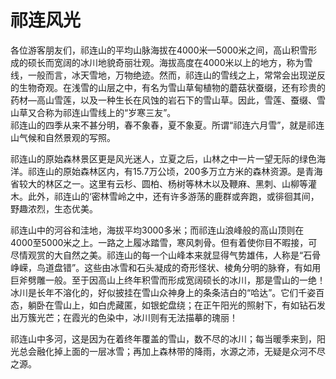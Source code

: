 # 祁连风光  
各位游客朋友们，祁连山的平均山脉海拔在4000米—5000米之间，高山积雪形成的硕长而宽阔的冰川地貌奇丽壮观。海拔高度在4000米以上的地方，称为雪线，一般而言，冰天雪地，万物绝迹。然而，祁连山的雪线之上，常常会出现逆反的生物奇观。在浅雪的山层之中，有名为雪山草甸植物的蘑菇状蚕缀，还有珍贵的药材—高山雪莲，以及一种生长在风蚀的岩石下的雪山草。因此，雪莲、蚕缀、雪山草又合称为祁连山雪线上的“岁寒三友”。  
祁连山的四季从来不甚分明，春不象春，夏不象夏。所谓“祁连六月雪”，就是祁连山气候和自然景观的写照。  

祁连山的原始森林景区更是风光迷人，立夏之后，山林之中一片一望无际的绿色海洋。祁连山的原始森林区内，有15.7万公顷，200多万立方米的森林资源。是青海省较大的林区之一。这里有云杉、圆柏、杨树等林木以及鞭麻、黑刺、山柳等灌木。此外，祁连山的‘密林雪岭之中，还有许多游荡的鹿群或奔跑，或徘徊其间，野趣浓烈，生态优美。  

祁连山中的河谷和洼地，海拔平均3000多米；而祁连山浪峰般的高山顶则在4000至5000米之上。一路之上履冰踏雪，寒风刺骨。但有着使你目不暇接，可尽情观赏的大自然之美。祁连山的每一个山峰本来就显得气势雄伟，人称是“石骨峥嵘，鸟道盘错”。这些由冰雪和石头凝成的奇形怪状、棱角分明的脉脊，有如用巨斧劈雕一般。至于因高山上终年积雪而形成宽阔硕长的冰川，那是雪山的一绝！冰川是长年不溶化的，好似披挂在雪山众神身上的条条洁白的“哈达”。它们千姿百态，躺卧在雪山上，如白虎藏匿，如银蛇盘绕；在正午阳光的照射下，有如钻石发出万簇光芒；在霞光的色染中，冰川则有无法描摹的瑰丽！  

祁连山中多河，这是因为在着终年覆盖的雪山，数不尽的冰川；每当暖季来到，阳光总会融化掉上面的一层冰雪；再加上森林带的降雨，水源之沛，无疑是众河不尽之源。  

